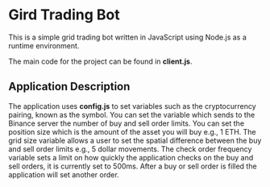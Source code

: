 # Gird Trading Bot

This is a simple grid trading bot written in JavaScript using Node.js as a runtime environment. 

The main code for the project can be found in **client.js**.

## Application Description

The application uses **config.js** to set variables such as the cryptocurrency pairing, known as the symbol. You can set the variable which sends to the Binance server the number of buy and sell order limits. You can set the position size which is the amount of the asset you will buy e.g., 1 ETH. The grid size variable allows a user to set the spatial difference between the buy and sell order limits e.g., 5 dollar movements. The check order frequency variable sets a limit on how quickly the application checks on the buy and sell orders, it is currently set to 500ms. After a buy or sell order is filled the application will set another order.